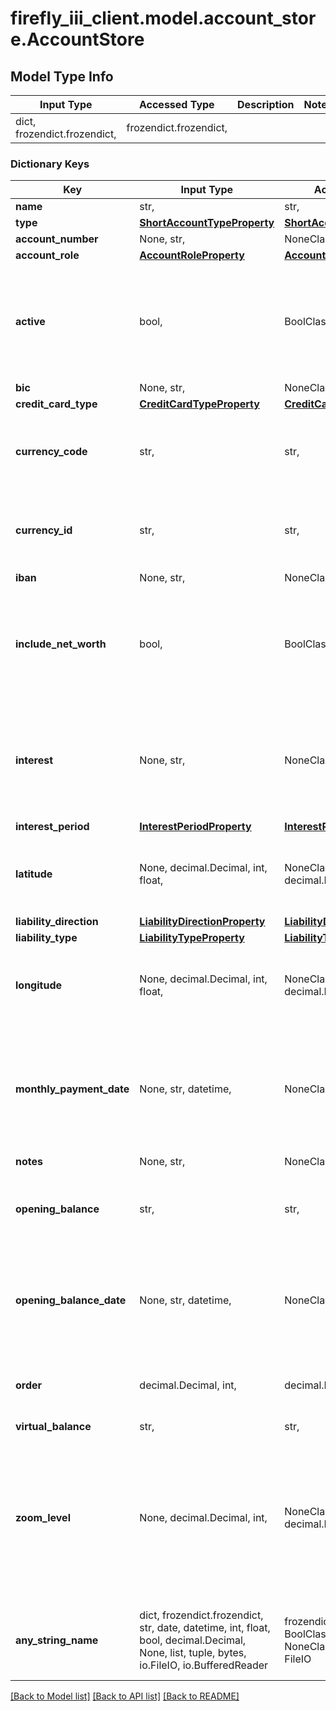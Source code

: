 # firefly_iii_client.model.account_store.AccountStore

## Model Type Info
Input Type | Accessed Type | Description | Notes
------------ | ------------- | ------------- | -------------
dict, frozendict.frozendict,  | frozendict.frozendict,  |  | 

### Dictionary Keys
Key | Input Type | Accessed Type | Description | Notes
------------ | ------------- | ------------- | ------------- | -------------
**name** | str,  | str,  |  | 
**type** | [**ShortAccountTypeProperty**](ShortAccountTypeProperty.md) | [**ShortAccountTypeProperty**](ShortAccountTypeProperty.md) |  | 
**account_number** | None, str,  | NoneClass, str,  |  | [optional] 
**account_role** | [**AccountRoleProperty**](AccountRoleProperty.md) | [**AccountRoleProperty**](AccountRoleProperty.md) |  | [optional] 
**active** | bool,  | BoolClass,  | If omitted, defaults to true. | [optional] if omitted the server will use the default value of True
**bic** | None, str,  | NoneClass, str,  |  | [optional] 
**credit_card_type** | [**CreditCardTypeProperty**](CreditCardTypeProperty.md) | [**CreditCardTypeProperty**](CreditCardTypeProperty.md) |  | [optional] 
**currency_code** | str,  | str,  | Use either currency_id or currency_code. Defaults to the user&#x27;s default currency. | [optional] 
**currency_id** | str,  | str,  | Use either currency_id or currency_code. Defaults to the user&#x27;s default currency. | [optional] 
**iban** | None, str,  | NoneClass, str,  |  | [optional] 
**include_net_worth** | bool,  | BoolClass,  | If omitted, defaults to true. | [optional] if omitted the server will use the default value of True
**interest** | None, str,  | NoneClass, str,  | Mandatory when type is liability. Interest percentage. | [optional] if omitted the server will use the default value of "0"
**interest_period** | [**InterestPeriodProperty**](InterestPeriodProperty.md) | [**InterestPeriodProperty**](InterestPeriodProperty.md) |  | [optional] 
**latitude** | None, decimal.Decimal, int, float,  | NoneClass, decimal.Decimal,  | Latitude of the accounts&#x27;s location, if applicable. Can be used to draw a map. | [optional] value must be a 64 bit float
**liability_direction** | [**LiabilityDirectionProperty**](LiabilityDirectionProperty.md) | [**LiabilityDirectionProperty**](LiabilityDirectionProperty.md) |  | [optional] 
**liability_type** | [**LiabilityTypeProperty**](LiabilityTypeProperty.md) | [**LiabilityTypeProperty**](LiabilityTypeProperty.md) |  | [optional] 
**longitude** | None, decimal.Decimal, int, float,  | NoneClass, decimal.Decimal,  | Latitude of the accounts&#x27;s location, if applicable. Can be used to draw a map. | [optional] value must be a 64 bit float
**monthly_payment_date** | None, str, datetime,  | NoneClass, str,  | Mandatory when the account_role is ccAsset. Moment at which CC payment installments are asked for by the bank. | [optional] value must conform to RFC-3339 date-time
**notes** | None, str,  | NoneClass, str,  |  | [optional] 
**opening_balance** | str,  | str,  | Represents the opening balance, the initial amount this account holds. | [optional] 
**opening_balance_date** | None, str, datetime,  | NoneClass, str,  | Represents the date of the opening balance. | [optional] value must conform to RFC-3339 date-time
**order** | decimal.Decimal, int,  | decimal.Decimal,  | Order of the account | [optional] value must be a 32 bit integer
**virtual_balance** | str,  | str,  |  | [optional] 
**zoom_level** | None, decimal.Decimal, int,  | NoneClass, decimal.Decimal,  | Zoom level for the map, if drawn. This to set the box right. Unfortunately this is a proprietary value because each map provider has different zoom levels. | [optional] value must be a 32 bit integer
**any_string_name** | dict, frozendict.frozendict, str, date, datetime, int, float, bool, decimal.Decimal, None, list, tuple, bytes, io.FileIO, io.BufferedReader | frozendict.frozendict, str, BoolClass, decimal.Decimal, NoneClass, tuple, bytes, FileIO | any string name can be used but the value must be the correct type | [optional]

[[Back to Model list]](../../README.md#documentation-for-models) [[Back to API list]](../../README.md#documentation-for-api-endpoints) [[Back to README]](../../README.md)

